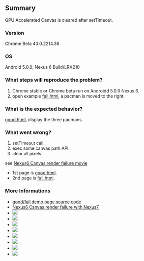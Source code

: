 ## Summary

GPU Accelerated Canvas is cleared after setTimeout.

### Version

Chrome Beta 40.0.2214.36

### OS
Android 5.0.0; Nexus 6 Build/LRX210

### What steps will reproduce the problem?

1. Chrome stable or Chrome beta run on Androidd 5.0.0 Nexus 6.
2. open example [fail.html](./fail.html), a pacman is moved to the right.

### What is the expected behavior?

[good.html](./good.html), display the three pacmans.

### What went wrong?

1. setTimeout call.
2. exec some canvas path API.
3. clear all pixels.

see [Nexus6 Canvas render failure movie](https://www.youtube.com/watch?v=pAMTDuwOuP0&list=UUW66XFfbYBBARSm9XPToBHw&index=1)

- 1st page is [good.html](./good.html).
- 2nd page is [fail.html](./fail.html).

### More Informations

- [good/fail demo page source code](https://gist.github.com/uupaa/bfd9b3d64e9719e7a9dc)
- [Nexus6 Canvas render failure with Nexus7](http://youtu.be/eVK5WUI8Gnk)
- ![](./assets/gpu0.png)
- ![](./assets/gpu1.png)
- ![](./assets/gpu2.png)
- ![](./assets/gpu3.png)
- ![](./assets/gpu4.png)
- ![](./assets/gpu5.png)
- ![](./assets/gpu6.png)
- ![](./assets/gpu7.png)

